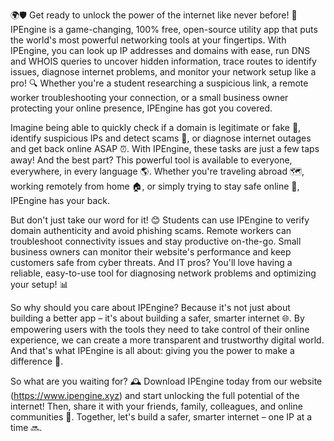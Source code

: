 🌍🛡️ Get ready to unlock the power of the internet like never before! 🚀 IPEngine is a game-changing, 100% free, open-source utility app that puts the world's most powerful networking tools at your fingertips. With IPEngine, you can look up IP addresses and domains with ease, run DNS and WHOIS queries to uncover hidden information, trace routes to identify issues, diagnose internet problems, and monitor your network setup like a pro! 🔍 Whether you're a student researching a suspicious link, a remote worker troubleshooting your connection, or a small business owner protecting your online presence, IPEngine has got you covered.

Imagine being able to quickly check if a domain is legitimate or fake 💸, identify suspicious IPs and detect scams 🚨, or diagnose internet outages and get back online ASAP ⏰. With IPEngine, these tasks are just a few taps away! And the best part? This powerful tool is available to everyone, everywhere, in every language 🌎. Whether you're traveling abroad 🗺️, working remotely from home 🏠, or simply trying to stay safe online 👥, IPEngine has your back.

But don't just take our word for it! 😊 Students can use IPEngine to verify domain authenticity and avoid phishing scams. Remote workers can troubleshoot connectivity issues and stay productive on-the-go. Small business owners can monitor their website's performance and keep customers safe from cyber threats. And IT pros? You'll love having a reliable, easy-to-use tool for diagnosing network problems and optimizing your setup! 📊

So why should you care about IPEngine? Because it's not just about building a better app – it's about building a safer, smarter internet 🌐. By empowering users with the tools they need to take control of their online experience, we can create a more transparent and trustworthy digital world. And that's what IPEngine is all about: giving you the power to make a difference 💪.

So what are you waiting for? 🕰️ Download IPEngine today from our website (https://www.ipengine.xyz) and start unlocking the full potential of the internet! Then, share it with your friends, family, colleagues, and online communities 👫. Together, let's build a safer, smarter internet – one IP at a time 🔜.